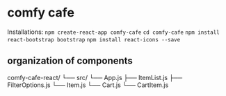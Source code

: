 # comfy cafe
Installations: 
`npm create-react-app comfy-cafe` 
`cd comfy-cafe` 
`npm install react-bootstrap bootstrap` 
`npm install react-icons --save` 

## organization of components
comfy-cafe-react/
└── src/
   └── App.js
       ├── ItemList.js
           ├── FilterOptions.js
           └── Item.js
       └── Cart.js
           └── CartItem.js


